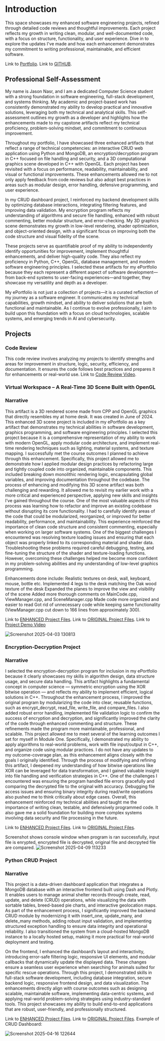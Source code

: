 
# Introduction
This space showcases my enhanced software engineering projects, refined through detailed code reviews and thoughtful improvements. Each project reflects my growth in writing clean, modular, and well-documented code, with a focus on structure, functionality, and user experience. Dive in to explore the updates I've made and how each enhancement demonstrates my commitment to writing professional, maintainable, and efficient software.

Link to [Portfolio](https://jnasr1104.github.io/).
Link to [GITHUB](https://github.com/jnasr1104/jnasr1104.github.io).

## Professional Self-Assessment
My name is Jason Nasr, and I am a dedicated Computer Science student with a strong foundation in software engineering, full-stack development, and systems thinking. My academic and project-based work has consistently demonstrated my ability to develop practical and innovative solutions, leveraging both my technical and analytical skills. This self-assessment outlines my growth as a developer and highlights how the enhancements made to my capstone artifacts reflect my technical proficiency, problem-solving mindset, and commitment to continuous improvement.

Throughout my portfolio, I have showcased three enhanced artifacts that reflect a range of technical competencies: an interactive CRUD web application using Python and MongoDB, an encryption/decryption program in C++ focused on file handling and security, and a 3D computational graphics scene developed in C++ with OpenGL. Each project has been revisited with a focus on performance, readability, maintainability, and visual or functional improvements. These enhancements allowed me to not only apply feedback from code reviews but also adopt best practices in areas such as modular design, error handling, defensive programming, and user experience.

In my CRUD dashboard project, I reinforced my backend development skills by optimizing database interactions, integrating filtering features, and improving data validation. My encryption program reflects my understanding of algorithms and secure file handling, enhanced with robust commenting, better modular structure, and error-checking. My 3D graphics scene demonstrates my growth in low-level rendering, shader optimization, and object-oriented design, with a significant focus on improving both the code structure and visual fidelity of the scene.

These projects serve as quantifiable proof of my ability to independently identify opportunities for improvement, implement thoughtful enhancements, and deliver high-quality code. They also reflect my proficiency in Python, C++, OpenGL, database management, and modern software engineering principles. I selected these artifacts for my ePortfolio because they each represent a different aspect of software development—from back-end systems to user-facing experiences—and together, they showcase my versatility and depth as a developer.

My ePortfolio is not just a collection of projects—it is a curated reflection of my journey as a software engineer. It communicates my technical capabilities, growth mindset, and ability to deliver solutions that are both functional and maintainable. As I continue to evolve professionally, I aim to build upon this foundation with a focus on cloud technologies, scalable systems, and emerging trends in AI and cybersecurity.

## Projects
### Code Review
This code review involves analyzing my projects to identify strengths and areas for improvement in structure, logic, security, efficiency, and documentation. It ensures the code follows best practices and prepares it for enhancements or real-world use.
Link to [Code Review Video](https://youtu.be/zfMDSn8PBYU).

### Virtual Workspace – A Real-Time 3D Scene Built with OpenGL
### Narrative
This artifact is a 3D rendered scene made from CPP and OpenGL graphics that directly resembles my at home desk. It was created in June of 2024.
This enhanced 3D scene project is included in my ePortfolio as a key artifact that demonstrates my technical abilities in software development, graphics programming, and software engineering principles. I selected this project because it is a comprehensive representation of my ability to work with modern OpenGL, apply modular code architecture, and implement real-time rendering techniques such as lighting, material systems, and texture mapping.
I successfully met the course outcomes I planned to achieve through this enhancement. Specifically, this project allowed me to demonstrate how I applied modular design practices by refactoring large and tightly coupled code into organized, maintainable components. This included breaking down monolithic rendering logic, encapsulating global variables, and improving documentation throughout the codebase.
The process of enhancing and modifying this 3D scene artifact was both challenging and rewarding. It allowed me to revisit my earlier work with a more critical and experienced perspective, applying new skills and insights I’ve gained throughout the course. One of the most valuable aspects of this process was learning how to refactor and improve an existing codebase without disrupting its core functionality. I had to carefully identify areas of the code that could be modularized, reorganized, or improved for better readability, performance, and maintainability. This experience reinforced the importance of clean code structure and consistent commenting, especially when working on larger software systems.
One of the biggest challenges I encountered was resolving texture loading issues and ensuring that each object was properly linked to its corresponding material and shader data. Troubleshooting these problems required careful debugging, testing, and fine-tuning the structure of the shader and texture-loading functions. However, overcoming these challenges helped me become more confident in my problem-solving abilities and my understanding of low-level graphics programming.

Enhancements done include:
Realistic textures on desk, wall, keyboard, mouse, bottle etc.
Implemented 4 legs to the desk matching the Oak wood texture of the desk
Expanded the planes to improve the view and visibility of the scene
Added more thorough comments on MainCode.cpp, ViewManager.cpp, and SceneManager.cpp
Made code more organized and easier to read
Got rid of unnecessary code while keeping same functionality (ViewManager.cpp cut down to 166 lines from approximately 300).

Link to [ENHANCED Project Files](https://github.com/jnasr1104/jnasr1104.github.io/tree/main/7-1%20FINAL%20PROJECT%20ENHANCED). Link to [ORIGINAL Project Files](https://github.com/jnasr1104/jnasr1104.github.io/tree/main/ORIGINAL%207-1FINAL%20PROJECT).
Link to [Project Demo Video](https://youtu.be/cfuyO1AYSCE)

![Screenshot 2025-04-03 130813](https://github.com/user-attachments/assets/80d74471-5e26-4882-86a3-9865ead429ee)

### Encryption-Decryption Project
### Narrative

I selected the encryption-decryption program for inclusion in my ePortfolio because it clearly showcases my skills in algorithm design, data structure usage, and secure data handling. This artifact highlights a fundamental concept in computer science — symmetric encryption using the XOR bitwise operation — and reflects my ability to implement efficient, logical solutions in C++. Throughout the enhancement process, I improved the original program by modularizing the code into clear, reusable functions, such as encrypt_decrypt, read_file, write_file, and compare_files. I also added robust error handling, implemented file validation logic to confirm the success of encryption and decryption, and significantly improved the clarity of the code through enhanced commenting and structure. These refinements made the program more maintainable, professional, and scalable.
This project allowed me to meet several of the learning outcomes I set for myself in Module One. Specifically, I demonstrated my ability to apply algorithms to real-world problems, work with file input/output in C++, and organize code using modular practices. I do not have any updates to my outcome-coverage plan, as this enhancement aligns closely with the goals I originally identified. Through the process of modifying and refining this artifact, I deepened my understanding of how bitwise operations like XOR can be leveraged for data transformation, and I gained valuable insight into file handling and verification strategies in C++. One of the challenges I encountered was ensuring the program handled file errors gracefully and comparing the decrypted file to the original with accuracy. Debugging file access issues and ensuring binary integrity during read/write operations also pushed me to think critically about edge cases.
Overall, this enhancement reinforced my technical abilities and taught me the importance of writing clean, testable, and defensively programmed code. It also gave me a solid foundation for building more complex systems involving data security and file processing in the future.

Link to [ENHANCED Project Files](https://github.com/jnasr1104/jnasr1104.github.io/tree/main/ENHANCED%20ENCRYPTION%20ACTIVITY). Link to [ORIGINAL Project Files](https://github.com/jnasr1104/jnasr1104.github.io/tree/main/ORIGINAL%20CS405EncryptionActivity).

Screenshot shows console window when program is ran successfully, input file is enrypted, encrypted file is decrypted, original file and decrpyted file are compared.
![Screenshot 2025-04-09 113233](https://github.com/user-attachments/assets/acf9591b-8ec6-4300-9776-fab2dd9a9fef)

### Python CRUD Project
### Narrative
This project is a data-driven dashboard application that integrates a MongoDB database with an interactive frontend built using Dash and Plotly. It enables users to manage animal shelter records through create, read, update, and delete (CRUD) operations, while visualizing the data with sortable tables, breed-based pie charts, and interactive geolocation maps. As part of the enhancement process, I significantly improved the backend CRUD module by modernizing it with insert_one, update_many, and delete_many methods, adding robust input validation, and implementing structured exception handling to ensure data integrity and operational reliability. I also transitioned the system from a cloud-hosted MongoDB instance to a locally hosted setup, making it more practical for real-world deployment and testing.

On the frontend, I enhanced the dashboard’s layout and interactivity, introducing error-safe filtering logic, responsive UI elements, and modular callbacks that dynamically update the displayed data. These changes ensure a seamless user experience when searching for animals suited for specific rescue operations. Through this project, I demonstrated skills in full-stack software development, including database integration, secure backend logic, responsive frontend design, and data visualization. The enhancements directly align with course outcomes such as designing scalable, maintainable software, implementing data-centric systems, and applying real-world problem-solving strategies using industry-standard tools. This project showcases my ability to build end-to-end applications that are robust, user-friendly, and professionally structured.

Link to [ENHANCED Project Files](https://github.com/jnasr1104/jnasr1104.github.io/tree/main/ENHANCED%20CRUD%20PROJECT). Link to [ORIGINAL Project Files](https://github.com/jnasr1104/jnasr1104.github.io/tree/main/ORIGINAL%20cs340Project2/cs340Project2).
Example of CRUD Dashboard:

![Screenshot 2025-04-16 122644](https://github.com/user-attachments/assets/c4c92f5f-c4dd-487a-9a80-fda384e69b1a)
